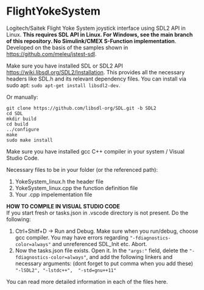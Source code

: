 # FlightYokeSystem
Logitech/Saitek Flight Yoke System joystick interface using SDL2 API in Linux. **This requires SDL API in Linux. For Windows, see the main branch of this repository. No Simulink/CMEX S-Function implementation**.
Developed on the basis of the samples shown in https://github.com/meleu/jstest-sdl.


Make sure you have installed SDL or SDL2 API https://wiki.libsdl.org/SDL2/Installation. This provides all the necessary headers like SDL.h and its relevant dependency files. You can install via sudo apt: ``` sudo apt-get install libsdl2-dev ```.

Or manually: </br>
``` 
git clone https://github.com/libsdl-org/SDL.git -b SDL2
cd SDL
mkdir build
cd build
../configure
make
sudo make install
```
Make sure you have installed gcc C++ compiler in your system / Visual Studio Code.

Necessary files to be in your folder (or the referenced path):
  1. YokeSystem_linux.h the header file
  2. YokeSystem_linux.cpp the function definition file
  3. Your .cpp impelementation file

**HOW TO COMPILE IN VISUAL STUDIO CODE** </br> 
If you start fresh or tasks.json in .vscode directory is not present. Do the following:
  1. Ctrl+Shitf+D -> Run and Debug. Make sure when you run/debug, choose gcc compiler. You may have errors regarding ```"-fdiagnostics-color=always"``` and unreferenced SDL_Init etc. Abort.
  2. Now the tasks.json file exists. Open it. In the ```"args:"``` field, delete the ```"-fdiagnostics-color=always"```,
     and add the following linkers and necessary arguments: (dont forget to put comma when you add these)
         ```"-lSDL2",
         "-lstdc++", 
         "-std=gnu++11"```

You can read more detailed information in each of the files here.
